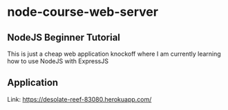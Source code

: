 # node-course-web-server

## NodeJS Beginner Tutorial 
This is just a cheap web application knockoff where I am currently learning how to use NodeJS with ExpressJS

## Application
Link: https://desolate-reef-83080.herokuapp.com/

